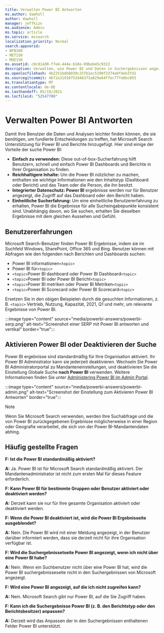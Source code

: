 ```yaml
---
title: Verwalten Power BI Antworten
ms.author: dawholl
author: dawholl
manager: jeffkizn
ms.audience: Admin
ms.topic: article
ms.service: mssearch
localization_priority: Normal
search.appverid:
- BFB160
- MET150
- MOE150
ms.assetid: c0c814d0-f7e4-444e-b18e-09beb45c9322
description: Verwalten, wie Power BI und Daten in Suchergebnissen angezeigt werden
ms.openlocfilehash: 4b2251bdb8039c25fb1ec5290f3374a9f4eb3fd1
ms.sourcegitcommit: 4b72a31910753d46373a829a64ffec77fe6bc855
ms.translationtype: MT
ms.contentlocale: de-DE
ms.lasthandoff: 05/19/2021
ms.locfileid: "52547700"
---
```

# <a name="manage-power-bi-answers"></a>Verwalten Power BI Antworten

Damit Ihre Benutzer die Daten und Analysen leichter finden können, die sie benötigen, um fundierte Entscheidungen zu treffen, hat Microsoft Search Unterstützung für Power BI und Berichte hinzugefügt. Hier sind einige der Vorteile der suche Power BI:

* **Einfach zu verwenden:** Diese out-of-box-Sucherfahrung hilft Benutzern, schnell und einfach Power BI Dashboards und Berichte in Ihrer Organisation zu finden.
* **Reichhaltigere Inhalte:** Um die Power BI nützlicher zu machen, enthalten sie wichtige Informationen wie den Inhaltstyp (Dashboard oder Bericht) und das Team oder die Person, die ihn besitzt.
* **Integrierter Datenschutz: Power BI** ergebnisse werden nur für Benutzer angezeigt, die Zugriff auf das Dashboard oder den Bericht haben.
* **Einheitliche Sucherfahrung:** Um eine einheitliche Benutzererfahrung zu erhalten, Power BI die Ergebnisse für alle Sucheingabepunkte konsistent sind. Unabhängig davon, wo Sie suchen, erhalten Sie dieselben Ergebnisse mit dem gleichen Aussehen und Gefühl.

## <a name="what-users-experience"></a>Benutzererfahrungen

Microsoft Search-Benutzer finden Power BI Ergebnisse, indem sie im Suchfeld Windows, SharePoint, Office 365 und Bing. Benutzer können mit Abfragen wie den folgenden nach Berichten und Dashboards suchen:

* Power BI informationen`<topic>`
* Power BI für`<topic>`
* `<topic>`Power BI dashboard oder Power BI Dashboard`<topic>`
* `<topic>`Power BI oder Power BI Bericht`<topic>`
* `<topic>`Power BI metriken oder Power BI Metriken`<topic>`
* `<topic>`Power BI Scorecard oder Power BI Scorecard`<topic>`

Ersetzen Sie in den obigen Beispielen durch die gesuchten Informationen, z. B. `<topic>` Vertrieb, Nutzung, Kapazität, 2021, Q1 und mehr, um relevante Ergebnisse von Power BI.

:::image type="content" source="media/powerbi-answers/powerbi-serp.png" alt-text="Screenshot einer SERP mit Power BI antworten und vertikal" border="true":::

## <a name="turn-power-bi-search-on-or-off"></a>Aktivieren Power BI oder Deaktivieren der Suche

Power BI ergebnisse sind standardmäßig für Ihre Organisation aktiviert. Ihr Power BI Administrator kann sie jederzeit deaktivieren. Wechseln Sie Power BI Administratorportal zu Mandanteneinstellungen, und deaktivieren Sie die Einstellung Globale Suche **nach Power BI** verwenden. Weitere Informationen finden Sie unter [Administering Power BI im Admin Portal](/power-bi/admin/service-admin-portal#use-global-search-for-power-bi-preview).

:::image type="content" source="media/powerbi-answers/powerbi-admin.png" alt-text="Screenshot der Einstellung zum Aktivieren Power BI Antworten" border="true":::

> [!NOTE]
> Wenn Sie Microsoft Search verwenden, werden Ihre Suchabfrage und die von Power BI zurückgegebenen Ergebnisse möglicherweise in einer Region oder Geografie verarbeitet, die sich von der Power BI-Mandantendaten abhing.

## <a name="frequently-asked-questions"></a>Häufig gestellte Fragen

**F: Ist die Power BI standardmäßig aktiviert?**

**A:** Ja. Power BI ist für Microsoft Search standardmäßig aktiviert. Der Mandantenadministrator ist nicht zum ersten Mal für dieses Feature erforderlich.

**F: Kann Power BI für bestimmte Gruppen oder Benutzer aktiviert oder deaktiviert werden?**

**A:** Derzeit kann sie nur für Ihre gesamte Organisation aktiviert oder deaktiviert werden.

**F: Wenn die Power BI deaktiviert ist, wird die Power BI Ergebnisseite ausgeblendet?**

**A:** Nein. Die Power BI wird mit einer Meldung angezeigt, in der Benutzer darüber informiert werden, dass sie derzeit nicht für ihre Organisation verfügbar ist.

**F: Wird die Suchergebnissetseite Power BI angezeigt, wenn ich nicht über eine Power BI habe?**

**A:** Nein. Wenn ein Suchbenutzer nicht über eine Power BI hat, wird die Power BI suchergebnisseseite nicht in den Suchergebnissen von Microsoft angezeigt.

**F: Wird eine Power BI angezeigt, auf die ich nicht zugreifen kann?**

**A:** Nein. Microsoft Search gibt nur Power BI, auf die Sie Zugriff haben.

**F: Kann ich die Suchergebnisse Power BI (z. B. den Berichtstyp oder den Berichtsbesitzer) anpassen?**

**A:** Derzeit wird das Anpassen der in den Suchergebnissen enthaltenen Felder Power BI unterstützt.